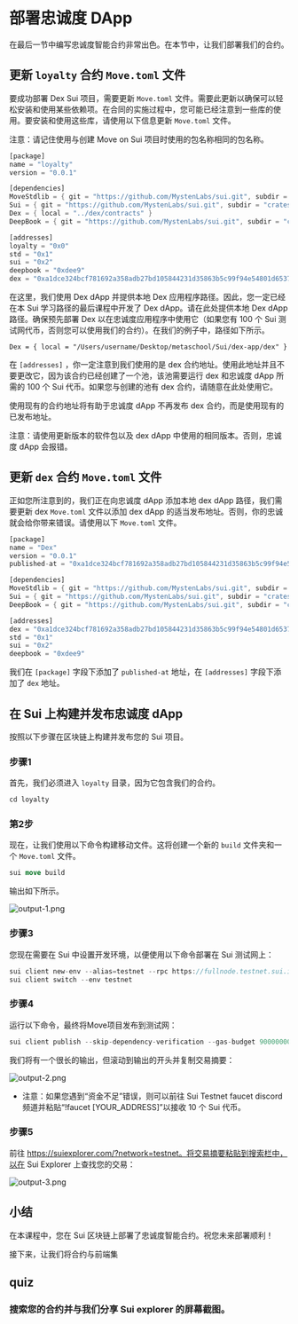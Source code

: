 # 部署忠诚度 DApp

在最后一节中编写忠诚度智能合约非常出色。在本节中，让我们部署我们的合约。

## 更新 `loyalty` 合约 `Move.toml` 文件

要成功部署 Dex Sui 项目，需要更新 `Move.toml` 文件。需要此更新以确保可以轻松安装和使用某些依赖项。在合同的实施过程中，您可能已经注意到一些库的使用。要安装和使用这些库，请使用以下信息更新 `Move.toml` 文件。

注意：请记住使用与创建 Move on Sui 项目时使用的包名称相同的包名称。

```rust
[package]
name = "loyalty"
version = "0.0.1"

[dependencies]
MoveStdlib = { git = "https://github.com/MystenLabs/sui.git", subdir = "crates/sui-framework/packages/move-stdlib", rev = "testnet-v1.18.0" }
Sui = { git = "https://github.com/MystenLabs/sui.git", subdir = "crates/sui-framework/packages/sui-framework", rev = "testnet-v1.18.0" }
Dex = { local = "../dex/contracts" }
DeepBook = { git = "https://github.com/MystenLabs/sui.git", subdir = "crates/sui-framework/packages/deepbook", rev = "testnet-v1.18.0" }

[addresses]
loyalty = "0x0"
std = "0x1"
sui = "0x2"
deepbook = "0xdee9"
dex = "0xa1dce324bcf781692a358adb27bd105844231d35863b5c99f94e54801d653788"
```

在这里，我们使用 Dex dApp 并提供本地 Dex 应用程序路径。因此，您一定已经在本 Sui 学习路径的最后课程中开发了 Dex dApp。请在此处提供本地 Dex dApp 路径。确保预先部署 Dex 以在忠诚度应用程序中使用它（如果您有 100 个 Sui 测试网代币，否则您可以使用我们的合约）。在我们的例子中，路径如下所示。

```abnf
Dex = { local = "/Users/username/Desktop/metaschool/Sui/dex-app/dex" }
```

在 `[addresses]` ，你一定注意到我们使用的是 dex 合约地址。使用此地址并且不要更改它，因为该合约已经创建了一个池，该池需要运行 dex 和忠诚度 dApp 所需的 100 个 Sui 代币。如果您与创建的池有 dex 合约，请随意在此处使用它。

使用现有的合约地址将有助于忠诚度 dApp 不再发布 dex 合约，而是使用现有的已发布地址。

注意：请使用更新版本的软件包以及 dex dApp 中使用的相同版本。否则，忠诚度 dApp 会报错。

## 更新 `dex` 合约 `Move.toml` 文件

正如您所注意到的，我们正在向忠诚度 dApp 添加本地 dex dApp 路径，我们需要更新 dex `Move.toml` 文件以添加 dex dApp 的适当发布地址。否则，你的忠诚就会给你带来错误。请使用以下 `Move.toml` 文件。

```rust
[package]
name = "Dex"
version = "0.0.1"
published-at = "0xa1dce324bcf781692a358adb27bd105844231d35863b5c99f94e54801d653788"

[dependencies]
MoveStdlib = { git = "https://github.com/MystenLabs/sui.git", subdir = "crates/sui-framework/packages/move-stdlib", rev = "testnet-v1.18.0" }
Sui = { git = "https://github.com/MystenLabs/sui.git", subdir = "crates/sui-framework/packages/sui-framework", rev = "testnet-v1.18.0" }
DeepBook = { git = "https://github.com/MystenLabs/sui.git", subdir = "crates/sui-framework/packages/deepbook", rev = "testnet-v1.18.0" }

[addresses]
dex = "0xa1dce324bcf781692a358adb27bd105844231d35863b5c99f94e54801d653788"
std = "0x1"
sui = "0x2"
deepbook = "0xdee9"
```

我们在 `[package]` 字段下添加了 `published-at` 地址，在 `[addresses]` 字段下添加了 `dex` 地址。

## **在 Sui 上构建并发布忠诚度 dApp**

按照以下步骤在区块链上构建并发布您的 Sui 项目。

###  步骤1

首先，我们必须进入 `loyalty` 目录，因为它包含我们的合约。

```rust
cd loyalty
```

###  第2步

现在，让我们使用以下命令构建移动文件。这将创建一个新的 `build` 文件夹和一个 `Move.toml` 文件。

```rust
sui move build
```

输出如下所示。

![output-1.png](https://github.com/0xmetaschool/Learning-Projects/blob/main/assests_for_all/sui-loyalty-dapp/Deploying%20the%20Loyalty%20DApp/output-1.png?raw=true)

###  步骤3

您现在需要在 Sui 中设置开发环境，以便使用以下命令部署在 Sui 测试网上：

```rust
sui client new-env --alias=testnet --rpc https://fullnode.testnet.sui.io:443
sui client switch --env testnet
```

###  步骤4

运行以下命令，最终将Move项目发布到测试网：

```rust
sui client publish --skip-dependency-verification --gas-budget 90000000
```

我们将有一个很长的输出，但滚动到输出的开头并复制交易摘要：

![output-2.png](https://github.com/0xmetaschool/Learning-Projects/blob/main/assests_for_all/sui-loyalty-dapp/Deploying%20the%20Loyalty%20DApp/output-2.png?raw=true)

- 注意：如果您遇到“资金不足”错误，则可以前往 Sui Testnet faucet discord 频道并粘贴“!faucet [YOUR_ADDRESS]”以接收 10 个 Sui 代币。

###  步骤5

前往 https://suiexplorer.com/?network=testnet。将交易摘要粘贴到搜索栏中，以在 Sui Explorer 上查找您的交易：

![output-3.png](https://github.com/0xmetaschool/Learning-Projects/blob/main/assests_for_all/sui-loyalty-dapp/Deploying%20the%20Loyalty%20DApp/output-3.png?raw=true)

## 小结

在本课程中，您在 Sui 区块链上部署了忠诚度智能合约。祝您未来部署顺利！

接下来，让我们将合约与前端集

## quiz

### 搜索您的合约并与我们分享 Sui explorer 的屏幕截图。